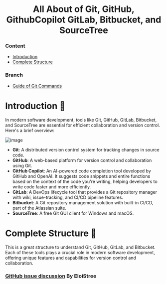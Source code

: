 <h1 align="center">All About of Git, GitHub, GithubCopilot GitLab, Bitbucket, and SourceTree </h1>

### Content
  - [Introduction](#introduction-)
  - [Complete Structure](#complete-structure-)

### Branch
- [Guide of Git Commands](https://github.com/Adr4563/Workshop-Git-And-Github/tree/Functions)


# Introduction 📖
In modern software development, tools like Git, GitHub, GitLab, Bitbucket, and SourceTree are essential for efficient collaboration and version control. Here's a brief overview:

![image](https://github.com/user-attachments/assets/cc08f746-7188-47e9-86d0-e35f07ce3a8f)

- **Git**: A distributed version control system for tracking changes in source code.
- **GitHub**: A web-based platform for version control and collaboration using Git.
- **GitHub Copilot**: An AI-powered code completion tool developed by GitHub and OpenAI. It suggests code snippets and entire functions based on the context of the code you're writing, helping developers to write code faster and more efficiently.
- **GitLab**: A DevOps lifecycle tool that provides a Git repository manager with wiki, issue-tracking, and CI/CD pipeline features.
- **Bitbucket**: A Git repository management solution with built-in CI/CD, part of the Atlassian suite.
- **SourceTree**: A free Git GUI client for Windows and macOS.

# Complete Structure 📑

This is a great structure to understand Git, GitHub, GitLab, and Bitbucket. Each of these tools plays a crucial role in modern software development, offering unique features and capabilities for version control and collaboration.

### [GitHub issue discussion](https://github.com/EloiStree/CodeAndQuestsEveryDay/issues/371#issuecomment-518623243) By EloiStree


